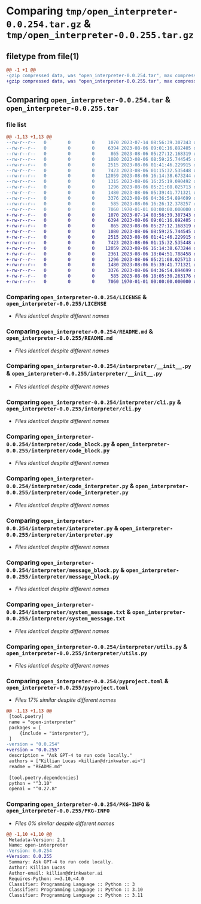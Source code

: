 # Comparing `tmp/open_interpreter-0.0.254.tar.gz` & `tmp/open_interpreter-0.0.255.tar.gz`

## filetype from file(1)

```diff
@@ -1 +1 @@
-gzip compressed data, was "open_interpreter-0.0.254.tar", max compression
+gzip compressed data, was "open_interpreter-0.0.255.tar", max compression
```

## Comparing `open_interpreter-0.0.254.tar` & `open_interpreter-0.0.255.tar`

### file list

```diff
@@ -1,13 +1,13 @@
--rw-r--r--   0        0        0     1070 2023-07-14 08:56:39.307343 open_interpreter-0.0.254/LICENSE
--rw-r--r--   0        0        0     6394 2023-08-06 09:01:16.892405 open_interpreter-0.0.254/README.md
--rw-r--r--   0        0        0      865 2023-08-06 05:27:12.168319 open_interpreter-0.0.254/interpreter/__init__.py
--rw-r--r--   0        0        0     1080 2023-08-06 08:59:25.744545 open_interpreter-0.0.254/interpreter/cli.py
--rw-r--r--   0        0        0     2515 2023-08-06 01:41:46.229915 open_interpreter-0.0.254/interpreter/code_block.py
--rw-r--r--   0        0        0     7423 2023-08-06 01:15:32.535448 open_interpreter-0.0.254/interpreter/code_interpreter.py
--rw-r--r--   0        0        0    12059 2023-08-06 16:14:38.673244 open_interpreter-0.0.254/interpreter/interpreter.py
--rw-r--r--   0        0        0     1315 2023-08-06 16:25:19.090492 open_interpreter-0.0.254/interpreter/llama_2.py
--rw-r--r--   0        0        0     1296 2023-08-06 05:21:08.025713 open_interpreter-0.0.254/interpreter/message_block.py
--rw-r--r--   0        0        0     1480 2023-08-06 05:39:41.771321 open_interpreter-0.0.254/interpreter/system_message.txt
--rw-r--r--   0        0        0     3376 2023-08-06 04:36:54.894699 open_interpreter-0.0.254/interpreter/utils.py
--rw-r--r--   0        0        0      585 2023-08-06 16:26:12.378257 open_interpreter-0.0.254/pyproject.toml
--rw-r--r--   0        0        0     7060 1970-01-01 00:00:00.000000 open_interpreter-0.0.254/PKG-INFO
+-rw-r--r--   0        0        0     1070 2023-07-14 08:56:39.307343 open_interpreter-0.0.255/LICENSE
+-rw-r--r--   0        0        0     6394 2023-08-06 09:01:16.892405 open_interpreter-0.0.255/README.md
+-rw-r--r--   0        0        0      865 2023-08-06 05:27:12.168319 open_interpreter-0.0.255/interpreter/__init__.py
+-rw-r--r--   0        0        0     1080 2023-08-06 08:59:25.744545 open_interpreter-0.0.255/interpreter/cli.py
+-rw-r--r--   0        0        0     2515 2023-08-06 01:41:46.229915 open_interpreter-0.0.255/interpreter/code_block.py
+-rw-r--r--   0        0        0     7423 2023-08-06 01:15:32.535448 open_interpreter-0.0.255/interpreter/code_interpreter.py
+-rw-r--r--   0        0        0    12059 2023-08-06 16:14:38.673244 open_interpreter-0.0.255/interpreter/interpreter.py
+-rw-r--r--   0        0        0     2361 2023-08-06 18:04:51.788458 open_interpreter-0.0.255/interpreter/llama_2.py
+-rw-r--r--   0        0        0     1296 2023-08-06 05:21:08.025713 open_interpreter-0.0.255/interpreter/message_block.py
+-rw-r--r--   0        0        0     1480 2023-08-06 05:39:41.771321 open_interpreter-0.0.255/interpreter/system_message.txt
+-rw-r--r--   0        0        0     3376 2023-08-06 04:36:54.894699 open_interpreter-0.0.255/interpreter/utils.py
+-rw-r--r--   0        0        0      585 2023-08-06 18:05:30.263176 open_interpreter-0.0.255/pyproject.toml
+-rw-r--r--   0        0        0     7060 1970-01-01 00:00:00.000000 open_interpreter-0.0.255/PKG-INFO
```

### Comparing `open_interpreter-0.0.254/LICENSE` & `open_interpreter-0.0.255/LICENSE`

 * *Files identical despite different names*

### Comparing `open_interpreter-0.0.254/README.md` & `open_interpreter-0.0.255/README.md`

 * *Files identical despite different names*

### Comparing `open_interpreter-0.0.254/interpreter/__init__.py` & `open_interpreter-0.0.255/interpreter/__init__.py`

 * *Files identical despite different names*

### Comparing `open_interpreter-0.0.254/interpreter/cli.py` & `open_interpreter-0.0.255/interpreter/cli.py`

 * *Files identical despite different names*

### Comparing `open_interpreter-0.0.254/interpreter/code_block.py` & `open_interpreter-0.0.255/interpreter/code_block.py`

 * *Files identical despite different names*

### Comparing `open_interpreter-0.0.254/interpreter/code_interpreter.py` & `open_interpreter-0.0.255/interpreter/code_interpreter.py`

 * *Files identical despite different names*

### Comparing `open_interpreter-0.0.254/interpreter/interpreter.py` & `open_interpreter-0.0.255/interpreter/interpreter.py`

 * *Files identical despite different names*

### Comparing `open_interpreter-0.0.254/interpreter/message_block.py` & `open_interpreter-0.0.255/interpreter/message_block.py`

 * *Files identical despite different names*

### Comparing `open_interpreter-0.0.254/interpreter/system_message.txt` & `open_interpreter-0.0.255/interpreter/system_message.txt`

 * *Files identical despite different names*

### Comparing `open_interpreter-0.0.254/interpreter/utils.py` & `open_interpreter-0.0.255/interpreter/utils.py`

 * *Files identical despite different names*

### Comparing `open_interpreter-0.0.254/pyproject.toml` & `open_interpreter-0.0.255/pyproject.toml`

 * *Files 17% similar despite different names*

```diff
@@ -1,13 +1,13 @@
 [tool.poetry]
 name = "open-interpreter"
 packages = [
     {include = "interpreter"},
 ]
-version = "0.0.254"
+version = "0.0.255"
 description = "Ask GPT-4 to run code locally."
 authors = ["Killian Lucas <killian@drinkwater.ai>"]
 readme = "README.md"
 
 [tool.poetry.dependencies]
 python = "^3.10"
 openai = "^0.27.8"
```

### Comparing `open_interpreter-0.0.254/PKG-INFO` & `open_interpreter-0.0.255/PKG-INFO`

 * *Files 0% similar despite different names*

```diff
@@ -1,10 +1,10 @@
 Metadata-Version: 2.1
 Name: open-interpreter
-Version: 0.0.254
+Version: 0.0.255
 Summary: Ask GPT-4 to run code locally.
 Author: Killian Lucas
 Author-email: killian@drinkwater.ai
 Requires-Python: >=3.10,<4.0
 Classifier: Programming Language :: Python :: 3
 Classifier: Programming Language :: Python :: 3.10
 Classifier: Programming Language :: Python :: 3.11
```

